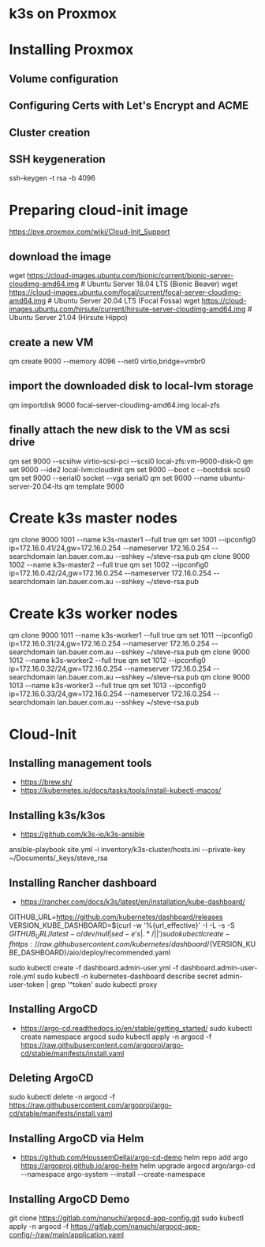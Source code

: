 # k3s on Proxmox

# Installing Proxmox
## Volume configuration
## Configuring Certs with Let's Encrypt and ACME
## Cluster creation

## SSH  keygeneration
ssh-keygen -t rsa -b 4096


# Preparing cloud-init image
https://pve.proxmox.com/wiki/Cloud-Init_Support

## download the image
wget https://cloud-images.ubuntu.com/bionic/current/bionic-server-cloudimg-amd64.img  # Ubuntu Server 18.04 LTS (Bionic Beaver)
wget https://cloud-images.ubuntu.com/focal/current/focal-server-cloudimg-amd64.img  # Ubuntu Server 20.04 LTS (Focal Fossa)
wget https://cloud-images.ubuntu.com/hirsute/current/hirsute-server-cloudimg-amd64.img  # Ubuntu Server 21.04 (Hirsute Hippo) 

## create a new VM
qm create 9000 --memory 4096 --net0 virtio,bridge=vmbr0

## import the downloaded disk to local-lvm storage
qm importdisk 9000 focal-server-cloudimg-amd64.img local-zfs

## finally attach the new disk to the VM as scsi drive
qm set 9000 --scsihw virtio-scsi-pci --scsi0 local-zfs:vm-9000-disk-0
qm set 9000 --ide2 local-lvm:cloudinit
qm set 9000 --boot c --bootdisk scsi0
qm set 9000 --serial0 socket --vga serial0
qm set 9000 --name ubuntu-server-20.04-lts
qm template 9000

# Create k3s master nodes
qm clone 9000 1001 --name k3s-master1 --full true
qm set 1001 --ipconfig0 ip=172.16.0.41/24,gw=172.16.0.254 --nameserver 172.16.0.254 --searchdomain lan.bauer.com.au --sshkey ~/steve-rsa.pub
qm clone 9000 1002 --name k3s-master2 --full true
qm set 1002 --ipconfig0 ip=172.16.0.42/24,gw=172.16.0.254 --nameserver 172.16.0.254 --searchdomain lan.bauer.com.au --sshkey ~/steve-rsa.pub

# Create k3s worker nodes
qm clone 9000 1011 --name k3s-worker1 --full true
qm set 1011 --ipconfig0 ip=172.16.0.31/24,gw=172.16.0.254 --nameserver 172.16.0.254 --searchdomain lan.bauer.com.au --sshkey ~/steve-rsa.pub
qm clone 9000 1012 --name k3s-worker2 --full true
qm set 1012 --ipconfig0 ip=172.16.0.32/24,gw=172.16.0.254 --nameserver 172.16.0.254 --searchdomain lan.bauer.com.au --sshkey ~/steve-rsa.pub
qm clone 9000 1013 --name k3s-worker3 --full true
qm set 1013 --ipconfig0 ip=172.16.0.33/24,gw=172.16.0.254 --nameserver 172.16.0.254 --searchdomain lan.bauer.com.au --sshkey ~/steve-rsa.pub


# Cloud-Init
## Installing management tools
- https://brew.sh/
- https://kubernetes.io/docs/tasks/tools/install-kubectl-macos/


## Installing k3s/k3os
- https://github.com/k3s-io/k3s-ansible

ansible-playbook site.yml -i inventory/k3s-cluster/hosts.ini --private-key ~/Documents/_keys/steve_rsa


## Installing Rancher dashboard
- https://rancher.com/docs/k3s/latest/en/installation/kube-dashboard/

GITHUB_URL=https://github.com/kubernetes/dashboard/releases
VERSION_KUBE_DASHBOARD=$(curl -w '%{url_effective}' -I -L -s -S ${GITHUB_URL}/latest -o /dev/null | sed -e 's|.*/||')
sudo kubectl create -f https://raw.githubusercontent.com/kubernetes/dashboard/${VERSION_KUBE_DASHBOARD}/aio/deploy/recommended.yaml

sudo kubectl create -f dashboard.admin-user.yml -f dashboard.admin-user-role.yml
sudo kubectl -n kubernetes-dashboard describe secret admin-user-token | grep '^token'
sudo kubectl proxy

## Installing ArgoCD
- https://argo-cd.readthedocs.io/en/stable/getting_started/
sudo kubectl create namespace argocd
sudo kubectl apply -n argocd -f https://raw.githubusercontent.com/argoproj/argo-cd/stable/manifests/install.yaml
## Deleting ArgoCD
sudo kubectl delete -n argocd -f https://raw.githubusercontent.com/argoproj/argo-cd/stable/manifests/install.yaml

## Installing ArgoCD via Helm
- https://github.com/HoussemDellai/argo-cd-demo
helm repo add argo https://argoproj.github.io/argo-helm
helm upgrade argocd argo/argo-cd --namespace argo-system --install --create-namespace

## Installing ArgoCD Demo
git clone https://gitlab.com/nanuchi/argocd-app-config.git
sudo kubectl apply -n argocd -f https://gitlab.com/nanuchi/argocd-app-config/-/raw/main/application.yaml
